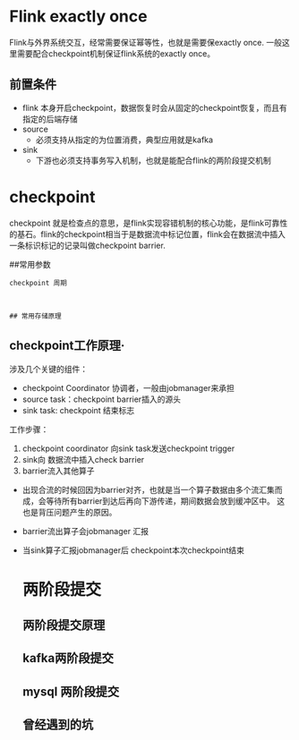 
#  Flink exactly once 
Flink与外界系统交互，经常需要保证幂等性，也就是需要保exactly once. 一般这里需要配合checkpoint机制保证flink系统的exactly once。
## 前置条件
* flink 本身开启checkpoint，数据恢复时会从固定的checkpoint恢复，而且有指定的后端存储
* source
    * 必须支持从指定的为位置消费，典型应用就是kafka
* sink
    * 下游也必须支持事务写入机制，也就是能配合flink的两阶段提交机制

    
 # checkpoint
 
 checkpoint 就是检查点的意思，是flink实现容错机制的核心功能，是flink可靠性的基石。flink的checkpoint相当于是数据流中标记位置，flink会在数据流中插入一条标识标记的记录叫做checkpoint barrier.
 
##常用参数
    
    checkpoint 周期
    
    
    
    ## 常用存储原理
    
## checkpoint工作原理·
涉及几个关键的组件：

* checkpoint Coordinator  协调者，一般由jobmanager来承担
* source task：checkpoint barrier插入的源头
* sink task: checkpoint 结束标志

工作步骤：
1. checkpoint coordinator 向sink task发送checkpoint trigger
2. sink向 数据流中插入check barrier
3. barrier流入其他算子
 * 出现合流的时候回因为barrier对齐，也就是当一个算子数据由多个流汇集而成，会等待所有barrier到达后再向下游传递，期间数据会放到缓冲区中。 这也是背压问题产生的原因。
 * barrier流出算子会jobmanager 汇报
 * 当sink算子汇报jobmanager后 checkpoint本次checkpoint结束


    
    # 两阶段提交
    ## 两阶段提交原理
    
    
    ## kafka两阶段提交
    
    
    ## mysql 两阶段提交
    
    
    ## 曾经遇到的坑
    
    
    



